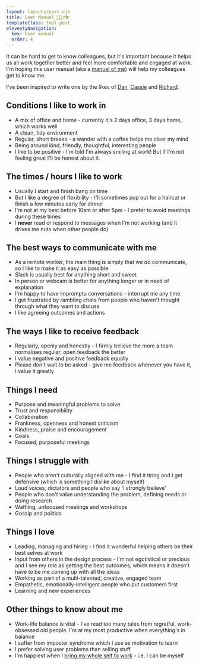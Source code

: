 ```yaml
---
layout: layouts/post.njk
title: User Manual 🙋🏻‍♂️🛠
templateClass: tmpl-post
eleventyNavigation:
  key: User manual
  order: 4
---
```


It can be hard to get to know colleagues, but it's important because it helps us all work together better and feel more comfortable and engaged at work. I'm hoping this user manual (aka a [manual of me](https://manualofme.co/)) will help my colleagues get to know me.

I've been inspired to write one by the likes of [Dan](https://medium.com/@dasbarrett/a-user-manual-for-dan-d0a285874f72), [Cassie](https://medium.com/@cassierobinson/a-user-manual-for-me-d3a851fbc694) and [Richard](https://medium.com/@mcleanonline/helping-other-people-get-to-know-you-aa2dbff5c0f8). 

## Conditions I like to work in
* A mix of office and home - currently it's 2 days office, 3 days home, which works well 
* A clean, tidy environment
* Regular, short breaks - a wander with a coffee helps me clear my mind
* Being around kind, friendly, thoughtful, interesting people
* I like to be positive - I'm told I'm always smiling at work! But if I'm not feeling great I'll be honest about it.
## The times / hours I like to work
* Usually I start and finish bang on time
* But I like a degree of flexibility - I'll sometimes pop out for a haircut or finish a few minutes early for dinner
* I'm not at my best before 10am or after 5pm - I prefer to avoid meetings during these times
* I **never** read or respond to messages when I'm not working (and it drives me nuts when other people do)
## The best ways to communicate with me
* As a remote worker, the main thing is simply that we _do_ communicate, so I like to make it as easy as possible
* Slack is usually best for anything short and sweet
* In person or webcam is better for anything longer or in need of explanation
* I'm happy to have impromptu conversations - interrupt me any time
* I get frustrated by rambling chats from people who haven't thought through what they want to discuss
* I like agreeing outcomes and actions
## The ways I like to receive feedback
* Regularly, openly and honestly - I firmly believe the more a team normalises regular, open feedback the better
* I value negative and positive feedback equally
* Please don't wait to be asked - give me feedback whenever you have it, I value it greatly
## Things I need
* Purpose and meaningful problems to solve
* Trust and responsibility
* Collaboration
* Frankness, openness and honest criticism
* Kindness, praise and encouragement
* Goals
* Focused, purposeful meetings
## Things I struggle with
* People who aren't culturally aligned with me - I find it tiring and I get defensive (which is something I dislike about myself)
* Loud voices, dictators and people who say 'I strongly believe'
* People who don't value understanding the problem, defining needs or doing research
* Waffling, unfocused meetings and workshops 
* Gossip and politics
## Things I love
* Leading, managing and hiring - I find it wonderful helping others be their best selves at work
* Input from others in the design process - I'm not egotistical or precious and I see my role as getting the best outcomes, which means it doesn't have to be me coming up with all the ideas
* Working as part of a multi-talented, creative, engaged team 
* Empathetic, emotionally-intelligent people who put customers first
* Learning and new experiences
## Other things to know about me
* Work-life balance is vital - I've read too many tales from regretful, work-obsessed old people. I'm at my most productive when everything's in balance
* I suffer from imposter syndrome which I use as motivation to learn
* I prefer solving user problems than selling stuff
* I'm happiest when I [bring my whole self to work](https://www.youtube.com/watch?v=bd2WKQWG_Dg) - i.e. I can be myself



